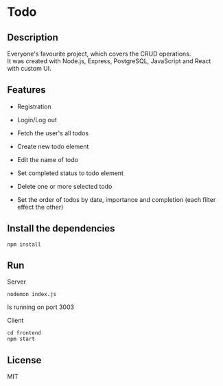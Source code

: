# Todo

## Description

Everyone's favourite project, which covers the CRUD operations.  
It was created with Node.js, Express, PostgreSQL, JavaScript and React with custom UI.

## Features

- Registration
- Login/Log out

- Fetch the user's all todos
- Create new todo element
- Edit the name of todo
- Set completed status to todo element
- Delete one or more selected todo
- Set the order of todos by date, importance and completion (each filter effect the other)

## Install the dependencies

```
npm install
```

## Run

Server
```
nodemon index.js
```

Is running on port 3003


Client
```
cd frontend
npm start
```

## License

MIT
